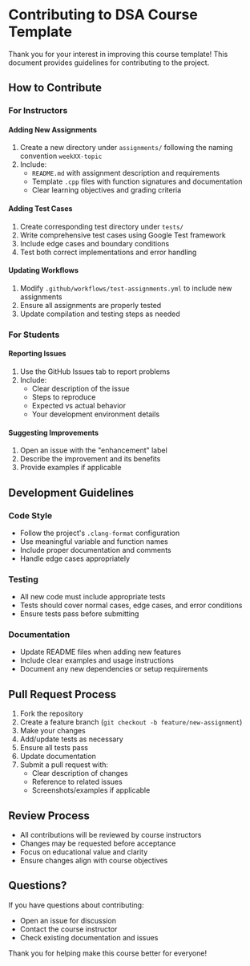 # Contributing to DSA Course Template

Thank you for your interest in improving this course template! This document provides guidelines for contributing to the project.

## How to Contribute

### For Instructors

#### Adding New Assignments
1. Create a new directory under `assignments/` following the naming convention `weekXX-topic`
2. Include:
   - `README.md` with assignment description and requirements
   - Template `.cpp` files with function signatures and documentation
   - Clear learning objectives and grading criteria

#### Adding Test Cases
1. Create corresponding test directory under `tests/`
2. Write comprehensive test cases using Google Test framework
3. Include edge cases and boundary conditions
4. Test both correct implementations and error handling

#### Updating Workflows
1. Modify `.github/workflows/test-assignments.yml` to include new assignments
2. Ensure all assignments are properly tested
3. Update compilation and testing steps as needed

### For Students

#### Reporting Issues
1. Use the GitHub Issues tab to report problems
2. Include:
   - Clear description of the issue
   - Steps to reproduce
   - Expected vs actual behavior
   - Your development environment details

#### Suggesting Improvements
1. Open an issue with the "enhancement" label
2. Describe the improvement and its benefits
3. Provide examples if applicable

## Development Guidelines

### Code Style
- Follow the project's `.clang-format` configuration
- Use meaningful variable and function names
- Include proper documentation and comments
- Handle edge cases appropriately

### Testing
- All new code must include appropriate tests
- Tests should cover normal cases, edge cases, and error conditions
- Ensure tests pass before submitting

### Documentation
- Update README files when adding new features
- Include clear examples and usage instructions
- Document any new dependencies or setup requirements

## Pull Request Process

1. Fork the repository
2. Create a feature branch (`git checkout -b feature/new-assignment`)
3. Make your changes
4. Add/update tests as necessary
5. Ensure all tests pass
6. Update documentation
7. Submit a pull request with:
   - Clear description of changes
   - Reference to related issues
   - Screenshots/examples if applicable

## Review Process

- All contributions will be reviewed by course instructors
- Changes may be requested before acceptance
- Focus on educational value and clarity
- Ensure changes align with course objectives

## Questions?

If you have questions about contributing:
- Open an issue for discussion
- Contact the course instructor
- Check existing documentation and issues

Thank you for helping make this course better for everyone!